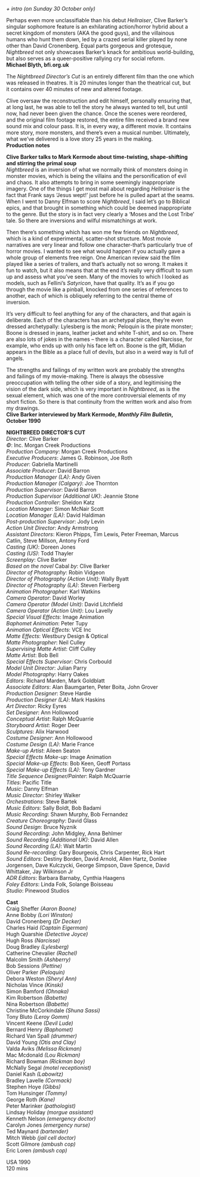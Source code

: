 
_+ intro (on Sunday 30 October only)_

Perhaps even more unclassifiable than his debut _Hellraiser_, Clive Barker’s singular sophomore feature is an exhilarating action/horror hybrid about a secret kingdom of monsters (AKA the good guys), and the villainous humans who hunt them down, led by a crazed serial killer played by none other than David Cronenberg. Equal parts gorgeous and grotesque, _Nightbreed_ not only showcases Barker’s knack for ambitious world-building, but also serves as a queer-positive rallying cry for social reform.  
**Michael Blyth, bfi.org.uk**  

The _Nightbreed Director’s Cut_ is an entirely different film than the one which was released in theatres. It is 20 minutes longer than the theatrical cut, but it contains over 40 minutes of new and altered footage.

Clive oversaw the reconstruction and edit himself, personally ensuring that, at long last, he was able to tell the story he always wanted to tell, but until now, had never been given the chance. Once the scenes were reordered, and the original film footage restored, the entire film received a brand new sound mix and colour pass. It is, in every way, a different movie. It contains more story, more monsters, and there’s even a musical number. Ultimately, what we’ve delivered is a love story 25 years in the making.  
**Production notes**  

**Clive Barker talks to Mark Kermode about time-twisting, shape-shifting and stirring the primal soup**  
_Nightbreed_ is an inversion of what we normally think of monsters doing in monster movies, which is being the villains and the personification of evil and chaos. It also attempts to bring in some seemingly inappropriate imagery. One of the things I get most mail about regarding _Hellraiser_ is the fact that Frank says ‘Jesus wept!’ just before he is pulled apart at the seams. When I went to Danny Elfman to score _Nightbreed_, I said let’s go to Biblical epics, and that brought in something which could be deemed inappropriate to the genre. But the story is in fact very clearly a ‘Moses and the Lost Tribe’ tale. So there are inversions and wilful mismatchings at work.

Then there’s something which has won me few friends on _Nightbreed_, which is a kind of experimental, scatter-shot structure. Most movie narratives are very linear and follow one character-that’s particularly true of horror movies. I wanted to see what would happen if you actually gave a whole group of elements free reign. One American review said the film played like a series of trailers, and that’s actually not so wrong. It makes it fun to watch, but it also means that at the end it’s really very difficult to sum up and assess what you’ve seen. Many of the movies to which I looked as models, such as Fellini’s _Satyricon_, have that quality. It’s as if you go through the movie like a pinball, knocked from one series of references to another, each of which is obliquely referring to the central theme of inversion.

It’s very difficult to feel anything for any of the characters, and that again is deliberate. Each of the characters has an archetypal place, they’re even dressed archetypally: Lylesberg is the monk; Peloquin is the pirate monster; Boone is dressed in jeans, leather jacket and white T-shirt, and so on. There are also lots of jokes in the names – there is a character called Narcisse, for example, who ends up with only his face left on. Boone is the gift, Midian appears in the Bible as a place full of devils, but also in a weird way is full of angels.

The strengths and failings of my written work are probably the strengths and failings of my movie-making. There is always the obsessive preoccupation with telling the other side of a story, and legitimising the vision of the dark side, which is very important in _Nightbreed_, as is the sexual element, which was one of the more controversial elements of my short fiction. So there is that continuity from the written work and also from my drawings.  
**Clive Barker interviewed by Mark Kermode, _Monthly Film Bulletin_, October 1990**  

**NIGHTBREED DIRECTOR'S CUT**  
_Director_: Clive Barker  
_©_: Inc. Morgan Creek Productions  
_Production Company_: Morgan Creek Productions  
_Executive Producers_: James G. Robinson, Joe Roth  
_Producer_: Gabriella Martinelli  
_Associate Producer_: David Barron  
_Production Manager (LA)_: Andy Given  
_Production Manager (Calgary)_: Joe Thornton  
_Production Supervisor_: David Barron  
_Production Supervisor (Additional UK)_: Jeannie Stone  
_Production Controller_: Sheldon Katz  
_Location Manager_: Simon McNair Scott  
_Location Manager (LA)_: David Haldiman  
_Post-production Supervisor_: Jody Levin  
_Action Unit Director_: Andy Armstrong  
_Assistant Directors_: Kieron Phipps, Tim Lewis, Peter Freeman, Marcus Catlin, Steve Millson, Antony Ford  
_Casting (UK)_: Doreen Jones  
_Casting (US)_: Todd Thayler  
_Screenplay_: Clive Barker  
_Based on the novel_ Cabal _by_: Clive Barker  
_Director of Photography_: Robin Vidgeon  
_Director of Photography (Action Unit)_: Wally Byatt  
_Director of Photography (LA)_: Steven Fierberg  
_Animation Photographer_: Karl Watkins  
_Camera Operator_: David Worley  
_Camera Operator (Model Unit)_: David Litchfield  
_Camera Operator (Action Unit)_: Lou Lavelly  
_Special Visual Effects_: Image Animation  
_Baphomet Animation_: Peter Tupy  
_Animation Optical Effects_: VCE Inc  
_Matte Effects_: Westbury Design & Optical  
_Matte Photographer_: Neil Culley  
_Supervising Matte Artist_: Cliff Culley  
_Matte Artist_: Bob Bell  
_Special Effects Supervisor_: Chris Corbould  
_Model Unit Director_: Julian Parry  
_Model Photography_: Harry Oakes  
_Editors_: Richard Marden, Mark Goldblatt  
_Associate Editors_: Alan Baumgarten, Peter Boita, John Grover  
_Production Designer_: Steve Hardie  
_Production Designer (LA)_: Mark Haskins  
_Art Director_: Ricky Eyres  
_Set Designer_: Ann Hollowood  
_Conceptual Artist_: Ralph McQuarrie  
_Storyboard Artist_: Roger Deer  
_Sculptures_: Alix Harwood  
_Costume Designer_: Ann Hollowood  
_Costume Design (LA)_: Marie France  
_Make-up Artist_: Aileen Seaton  
_Special Effects Make-up_: Image Animation  
_Special Make-up Effects_: Bob Keen, Geoff Portass  
_Special Make-up Effects (LA)_: Tony Gardner  
_Title Sequence Designer/Painter_: Ralph McQuarrie  
_Titles_: Pacific Title  
_Music_: Danny Elfman  
_Music Director_: Shirley Walker  
_Orchestrations_: Steve Bartek  
_Music Editors_: Sally Boldt, Bob Badami  
_Music Recording_: Shawn Murphy, Bob Fernandez  
_Creature Choreography_: David Glass  
_Sound Design_: Bruce Nyznik  
_Sound Recording_: John Midgley, Anna Behlmer  
_Sound Recording (Additional UK)_: David Allen  
_Sound Recording (LA)_: Walt Martin  
_Sound Re-recording_: Gary Bourgeois, Chris Carpenter, Rick Hart  
_Sound Editors_: Destiny Borden, David Arnold, Allen Hartz, Donlee Jorgensen, Dave Kulczycki, George Simpson, Dave Spence, David Whittaker, Jay Wilkinson Jr  
_ADR Editors_: Barbara Barnaby, Cynthia Haagens  
_Foley Editors_: Linda Folk, Solange Boisseau  
_Studio_: Pinewood Studios  

**Cast**  
Craig Sheffer _(Aaron Boone)_  
Anne Bobby _(Lori Winston)_  
David Cronenberg _(Dr Decker)_  
Charles Haid _(Captain Eigerman)_  
Hugh Quarshie _(Detective Joyce)_  
Hugh Ross _(Narcisse)_  
Doug Bradley _(Lylesberg)_  
Catherine Chevalier _(Rachel)_  
Malcolm Smith _(Ashberry)_  
Bob Sessions _(Pettine)_  
Oliver Parker _(Peloquin)_  
Debora Weston _(Sheryl Ann)_  
Nicholas Vince _(Kinski)_  
Simon Bamford _(Ohnaka)_  
Kim Robertson _(Babette)_  
Nina Robertson _(Babette)_  
Christine McCorkindale _(Shuna Sassi)_  
Tony Bluto _(Leroy Gomm)_  
Vincent Keene _(Devil Lude)_  
Bernard Henry _(Baphomet)_  
Richard Van Spall _(drummer)_  
David Young _(Otis and Clay)_  
Valda Aviks _(Melissa Rickman)_  
Mac Mcdonald _(Lou Rickman)_  
Richard Bowman _(Rickman boy)_  
McNally Segal _(motel receptionist)_  
Daniel Kash _(Labowitz)_  
Bradley Lavelle _(Cormack)_  
Stephen Hoye _(Gibbs)_  
Tom Hunsinger _(Tommy)_  
George Roth _(Kane)_  
Peter Marinker _(pathologist)_  
Lindsay Holiday _(morgue assistant)_  
Kenneth Nelson _(emergency doctor)_  
Carolyn Jones _(emergency nurse)_  
Ted Maynard _(bartender)_  
Mitch Webb _(jail cell doctor)_  
Scott Gilmore _(ambush cop)_  
Eric Loren _(ambush cop)_  

USA 1990  
120 mins  
<!--stackedit_data:
eyJoaXN0b3J5IjpbLTExODg1MjcwMzFdfQ==
-->